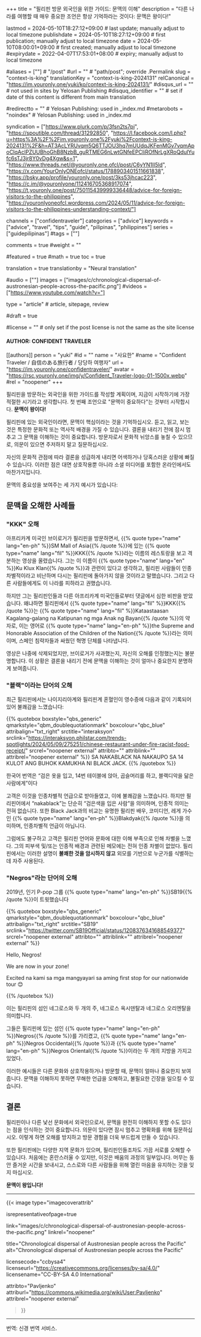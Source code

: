 +++
title = "필리핀 방문 외국인을 위한 가이드: 문맥의 이해"
description = "다른 나라를 여행할 때 매우 중요한 조언은 항상 기억하라는 것이다: 문맥은 왕이다!"

lastmod = 2024-05-10T18:27:12+09:00                 # last update; manually adjust to local timezone
publishdate = 2024-05-10T18:27:12+09:00             # first publication; manually adjust to local timezone
date = 2024-05-10T08:00:01+09:00                    # first created; manually adjust to local timezone
#expirydate = 2022-04-07T17:53:01+08:00              # expiry; manually adjust to local timezone

#aliases = [""]                                        # "/post"
#url = ""                                              # "path/post"; override .Permalink
slug = "context-is-king"
translationKey = "context-is-king-2024131"
relCanonical = "https://im.youronly.one/yuki/ko/context-is-king-2024131/"
#disqus_url = ""                                       # not used in sites by Yelosan Publishing
#disquq_identifier = ""                                # set if date of this content is different from main translation

#redirectto = ""                                       # Yelosan Publishing: used in _index.md
#metarobots = "noindex"                                # Yelosan Publishing: used in _index.md

syndication = ["https://www.plurk.com/p/3fsn2ts7pi", "https://spoutible.com/thread/31292850", "https://l.facebook.com/l.php?u=https%3A%2F%2Fim.youronly.one%2Fyuki%2Fcontext-is-king-2024131%2F&h=AT3AcLYRUvqm5Q6TTJOU3hq7mUUdqJKFenMGv7vqmApoClqAclPZUUBhoGhB8NzbB_guRTMEG6nLwtGNfeEPCIiROfNrLgXRoQdulYufc6sTJ3jr8Y0vDg4Xgw&s=1", "https://www.threads.net/@youronly.one.ofcl/post/C6yYN1II5ld", "https://x.com/YourOnlyONEofcl/status/1788903401511661838", "https://bsky.app/profile/youronly.one/post/3ks53jhcac223", "https://c.im/@youronlyone/112416705368917074", "https://t.youronly.one/post/750115439999336448/advice-for-foreign-visitors-to-the-philippines", "https://youronlyoneofcl.wordpress.com/2024/05/11/advice-for-foreign-visitors-to-the-philippines-understanding-context/"]

channels = ["confidentraveler"]
categories = ["advice"]
keywords = ["advice", "travel", "tips", "guide", "pilipinas", "philippines"]
series = ["guidepilipinas"]
#tags = [""]

comments = true
#weight = ""

#featured = true
#math = true
toc = true

translation = true
translationby = "Neural translation"

#audio = [""]
images = ["images/c/chronological-dispersal-of-austronesian-people-across-the-pacific.png"]
#videos = ["https://www.youtube.com/watch?v="]

type = "article"                                             # article, sitepage, review

#draft = true

#license = ""                                          # only set if the post license is not the same as the site license

#### AUTHOR: CONFIDENT TRAVELER ####
[[authors]]
  person = "yuki"
  #id = ""
  name = "사요한"
  #name = "Confident Traveler / 自信のある旅行者 / 당당하 여행자"
  url = "https://im.youronly.one/confidentraveler/"
  avatar = "https://rsc.youronly.one/img/y/Confident_Traveler-logo-01-1500x.webp"
  #rel = "noopener"
+++

필리핀을 방문하는 외국인을 위한 가이드를 작성할 계획이며, 지금이 시작하기에 가장 적절한 시기라고 생각합니다. 첫 번째 조언으로 "문맥이 중요하다"는 것부터 시작합시다. **문맥이 왕이다!**

필리핀에 있는 외국인이라면, 문맥이 핵심이라는 것을 기억하십시오. 듣고, 읽고, 보는 것은 특정한 문화적 또는 역사적 배경을 가질 수 있습니다. 결론을 내리기 전에 잠시 멈추고 그 문맥을 이해하는 것이 중요합니다. 방문자로서 문화적 뉘앙스를 놓칠 수 있으므로, 의문이 있으면 주저하지 말고 질문하십시오.

<!--more-->

자신의 문화적 관점에 따라 결론을 성급하게 내리면 어색하거나 당혹스러운 상황에 빠질 수 있습니다. 이러한 점은 대면 상호작용뿐 아니라 소셜 미디어를 포함한 온라인에서도 마찬가지입니다.

문맥의 중요성을 보여주는 세 가지 예시가 있습니다:

## 문맥을 오해한 사례들

### "KKK" 오해

아프리카계 미국인 브이로거가 필리핀을 방문하면서, {{% quote type="name" lang="en-ph" %}}SM Mall of Asia{{% /quote %}}에 있는 {{% quote type="name" lang="fil" %}}KKK{{% /quote %}}라는 이름의 레스토랑을 보고 격분하는 영상을 올렸습니다. 그는 이 이름이 {{% quote type="name" lang="en" %}}Ku Klux Klan{{% /quote %}}과 관련이 있다고 생각하고, 필리핀 사람들이 인종차별적이라고 비난하며 다시는 필리핀에 돌아가지 않을 것이라고 말했습니다. 그리고 다른 사람들에게도 이 나라를 피하라고 권했습니다.

하지만 그는 필리핀인들과 다른 아프리카계 미국인들로부터 댓글에서 심한 비판을 받았습니다. 왜냐하면 필리핀에서 {{% quote type="name" lang="fil" %}}KKK{{% /quote %}}는 {{% quote type="name" lang="fil" %}}Kataastaasan Kagalang-galang na Katipunan ng mga Anak ng Bayan{{% /quote %}}의 약자로, 이는 영어로 {{% quote type="name" lang="en-ph" %}}the Supreme and Honorable Association of the Children of the Nation{{% /quote %}}라는 의미이며, 스페인 침략자들과 싸웠던 혁명 단체를 나타냅니다.

영상은 나중에 삭제되었지만, 브이로거가 사과했는지, 자신의 오해를 인정했는지는 불분명합니다. 이 상황은 결론을 내리기 전에 문맥을 이해하는 것이 얼마나 중요한지 분명하게 보여줍니다.

### "블랙"이라는 단어의 오해

최근 필리핀에서는 나이지리아계와 필리핀계 혼혈인이 영수증에 다음과 같이 기록되어 있어 불쾌감을 느꼈습니다:

{{% quotebox boxstyle="qbs_generic" qmarkstyle="qbm_doublequotationmark" boxcolour="qbc_blue" attribalign="txt_right" srctitle="interaksyon" srclink="https://interaksyon.philstar.com/trends-spotlights/2024/05/09/275251/chinese-restaurant-under-fire-racist-food-receipt/" srcrel="noopener external" attribto="" attriblink="" attribrel="noopener external" %}}
  <span lang="fil">SA NAKABLACK NA NAKAUPO SA 14 KULOT ANG BUHOK KAMUKHA NI BLACK JACK.</span>
{{% /quotebox %}}

한국어 번역은 <q lang="ko">검은 옷을 입고, 14번 테이블에 앉아, 곱슬머리를 하고, 블랙디악을 닮은 사람에게</q>이다

고객은 이것을 인종차별적 언급으로 받아들였고, 이에 불쾌감을 느꼈습니다. 하지만 필리핀어에서 <q lang="fil">nakablack</q>는 단순히 <q>검은색을 입은 사람</q>을 의미하며, 인종적 의미는 전혀 없습니다. 또한 Black Jack과의 비교는 유명한 필리핀 배우, 코미디언, 레게 가수인 {{% quote type="name" lang="en-ph" %}}Blakdyak{{% /quote %}}을 의미하며, 인종차별적 언급이 아닙니다.

그럼에도 불구하고 고객은 필리핀 언어와 문화에 대한 이해 부족으로 인해 차별을 느꼈다. 그의 피부색 및/또는 인종적 배경과 관련된 메모에는 전혀 인종 차별이 없었다. 필리핀에서는 이러한 설명이 **불쾌한 것을 암시하지 않고** 외모를 기반으로 누군가를 식별하는 데 자주 사용된다.

### "Negros"라는 단어의 오해

2019년, 인기 P-pop 그룹 {{% quote type="name" lang="en-ph" %}}SB19{{% /quote %}}이 트윗했습니다

{{% quotebox boxstyle="qbs_generic" qmarkstyle="qbm_doublequotationmark" boxcolour="qbc_blue" attribalign="txt_right" srctitle="SB19" srclink="https://twitter.com/SB19Official/status/1208376341688549377" srcrel="noopener external" attribto="" attriblink="" attribrel="noopener external" %}}
  <p lang="en-ph">Hello, Negros!</p>
  <p lang="en-ph">We are now in your zone!</p>
  <p><span lang="en-ph">Excited</span> <span lang="fil">na kami sa mga mangyayari sa aming</span> <span lang="en-ph">first stop for our nationwide tour</span> 😊</p>
{{% /quotebox %}}

이는 필리핀의 섬인 네그로스와 두 개의 주, 네그로스 옥시덴탈과 네그로스 오리엔탈을 의미합니다.

그들은 필리핀에 있는 섬인 {{% quote type="name" lang="en-ph" %}}Negros{{% /quote %}}를 가리켰고, {{% quote type="name" lang="en-ph" %}}Negros Occidental{{% /quote %}}과 {{% quote type="name" lang="en-ph" %}}Negros Oriental{{% /quote %}}이라는 두 개의 지방을 가지고 있었다.

이러한 예시들은 다른 문화와 상호작용하거나 방문할 때, 문맥이 얼마나 중요한지 보여줍니다. 문맥을 이해하지 못하면 무해한 언급을 오해하고, 불필요한 긴장을 일으킬 수 있습니다.

## 결론

필리핀이나 다른 낯선 문화에서 외국인으로서, 문맥을 완전히 이해하지 못할 수도 있다는 점을 인식하는 것이 중요합니다. 의문이 있다면 잠시 멈추고 명확화를 위해 질문하십시오. 이렇게 하면 오해를 방지하고 방문 경험을 더욱 부드럽게 만들 수 있습니다.

또한 필리핀에는 다양한 지역 문화가 있으며, 필리핀인들조차도 가끔 서로를 오해할 수 있습니다. 처음에는 혼란스러울 수 있지만, 이것은 배움의 과정의 일부입니다. 머무는 동안 즐거운 시간을 보내시고, 스스로와 다른 사람들을 위해 열린 마음을 유지하는 것을 잊지 마십시오.

**문맥이 왕입니다!**

---

{{< image
  type="imagecoverattrib"

  isrepresentativeofpage=true

  link="images/c/chronological-dispersal-of-austronesian-people-across-the-pacific.png"
  linkrel="noopener"

  title="Chronological dispersal of Austronesian people across the Pacific"
  alt="Chronological dispersal of Austronesian people across the Pacific"

  licensecode="ccbysa4"
  licenseurl="https://creativecommons.org/licenses/by-sa/4.0/"
  licensename="CC-BY-SA 4.0 International"

  attribto="Pavljenko"
  attriburl="https://commons.wikimedia.org/wiki/User:Pavljenko"
  attribrel="noopener external"
>}}

---

번역: 신경 번역 서비스.
